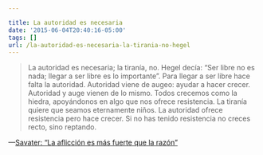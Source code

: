 ```yaml
---

title: La autoridad es necesaria
date: '2015-06-04T20:40:16-05:00'
tags: []
url: /la-autoridad-es-necesaria-la-tirania-no-hegel
---
```

<blockquote>La autoridad es necesaria; la tiranía, no. Hegel decía: “Ser libre no es nada; llegar a ser libre es lo importante”. Para llegar a ser libre hace falta la autoridad. Autoridad viene de augeo: ayudar a hacer crecer. Autoridad y auge vienen de lo mismo. Todos crecemos como la hiedra, apoyándonos en algo que nos ofrece resistencia. La tiranía quiere que seamos eternamente niños. La autoridad ofrece resistencia pero hace crecer. Si no has tenido resistencia no creces recto, sino reptando.</blockquote>&#8212;<a href="http://cultura.elpais.com/cultura/2015/05/21/actualidad/1432235116_142670.html##La+autoridad+es+necesaria%3B+la+tiran%C3%ADa%2C+no.+Hegel+dec%C3%ADa%3A+%E2%80%9CSer+libre+no+es+nada%3B+llegar+a+ser+libre+es+lo+importante%E2%80%9D.+Para+llegar+a+ser+libre+hace+falta+la+autoridad.+Autoridad+viene+de+augeo%3A+ayudar+a+hacer+crecer.+Autoridad+y+auge+vienen+de+lo+mismo.+Todos+crecemos+como+la+hiedra%2C+apoy%C3%A1ndonos+en+algo+que+nos+ofrece+resistencia.+La+tiran%C3%ADa+quiere+que+seamos+eternamente+ni%C3%B1os.+La+autoridad+ofrece+resistencia+pero+hace+crecer.+Si+no+has+tenido+resistencia+no+creces+recto%2C+sino+reptando." target="_blank">Savater: “La aflicción es más fuerte que la razón”</a>

